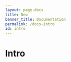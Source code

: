 ```yaml
---
layout: page-docs
title: New
banner_title: Documentation
permalink: /docs-intro
id: intro
---
```

# Intro